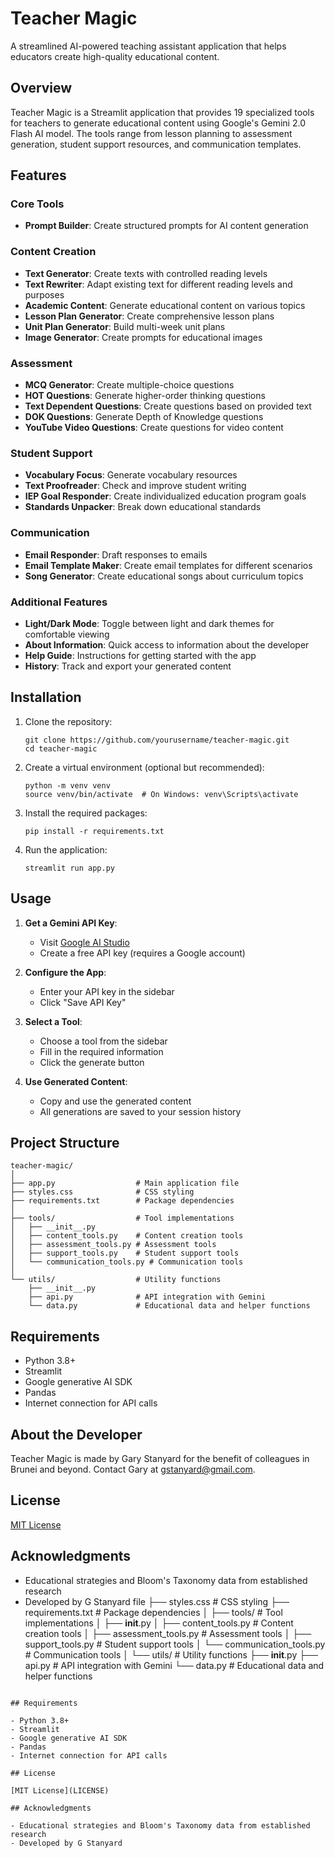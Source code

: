 # Teacher Magic

A streamlined AI-powered teaching assistant application that helps educators create high-quality educational content.

## Overview

Teacher Magic is a Streamlit application that provides 19 specialized tools for teachers to generate educational content using Google's Gemini 2.0 Flash AI model. The tools range from lesson planning to assessment generation, student support resources, and communication templates.

## Features

### Core Tools
- **Prompt Builder**: Create structured prompts for AI content generation

### Content Creation
- **Text Generator**: Create texts with controlled reading levels
- **Text Rewriter**: Adapt existing text for different reading levels and purposes
- **Academic Content**: Generate educational content on various topics
- **Lesson Plan Generator**: Create comprehensive lesson plans
- **Unit Plan Generator**: Build multi-week unit plans
- **Image Generator**: Create prompts for educational images

### Assessment
- **MCQ Generator**: Create multiple-choice questions
- **HOT Questions**: Generate higher-order thinking questions
- **Text Dependent Questions**: Create questions based on provided text
- **DOK Questions**: Generate Depth of Knowledge questions
- **YouTube Video Questions**: Create questions for video content

### Student Support
- **Vocabulary Focus**: Generate vocabulary resources
- **Text Proofreader**: Check and improve student writing
- **IEP Goal Responder**: Create individualized education program goals
- **Standards Unpacker**: Break down educational standards

### Communication
- **Email Responder**: Draft responses to emails
- **Email Template Maker**: Create email templates for different scenarios
- **Song Generator**: Create educational songs about curriculum topics

### Additional Features
- **Light/Dark Mode**: Toggle between light and dark themes for comfortable viewing
- **About Information**: Quick access to information about the developer
- **Help Guide**: Instructions for getting started with the app
- **History**: Track and export your generated content

## Installation

1. Clone the repository:
   ```
   git clone https://github.com/yourusername/teacher-magic.git
   cd teacher-magic
   ```

2. Create a virtual environment (optional but recommended):
   ```
   python -m venv venv
   source venv/bin/activate  # On Windows: venv\Scripts\activate
   ```

3. Install the required packages:
   ```
   pip install -r requirements.txt
   ```

4. Run the application:
   ```
   streamlit run app.py
   ```

## Usage

1. **Get a Gemini API Key**:
   - Visit [Google AI Studio](https://aistudio.google.com/apikey/)
   - Create a free API key (requires a Google account)

2. **Configure the App**:
   - Enter your API key in the sidebar
   - Click "Save API Key"

3. **Select a Tool**:
   - Choose a tool from the sidebar
   - Fill in the required information
   - Click the generate button

4. **Use Generated Content**:
   - Copy and use the generated content
   - All generations are saved to your session history

## Project Structure

```
teacher-magic/
│
├── app.py                  # Main application file
├── styles.css              # CSS styling
├── requirements.txt        # Package dependencies
│
├── tools/                  # Tool implementations
│   ├── __init__.py
│   ├── content_tools.py    # Content creation tools
│   ├── assessment_tools.py # Assessment tools
│   ├── support_tools.py    # Student support tools
│   └── communication_tools.py # Communication tools
│
└── utils/                  # Utility functions
    ├── __init__.py
    ├── api.py              # API integration with Gemini
    └── data.py             # Educational data and helper functions
```

## Requirements

- Python 3.8+
- Streamlit
- Google generative AI SDK
- Pandas
- Internet connection for API calls

## About the Developer

Teacher Magic is made by Gary Stanyard for the benefit of colleagues in Brunei and beyond. Contact Gary at gstanyard@gmail.com.

## License

[MIT License](LICENSE)

## Acknowledgments

- Educational strategies and Bloom's Taxonomy data from established research
- Developed by G Stanyard
 file
├── styles.css              # CSS styling
├── requirements.txt        # Package dependencies
│
├── tools/                  # Tool implementations
│   ├── __init__.py
│   ├── content_tools.py    # Content creation tools
│   ├── assessment_tools.py # Assessment tools
│   ├── support_tools.py    # Student support tools
│   └── communication_tools.py # Communication tools
│
└── utils/                  # Utility functions
    ├── __init__.py
    ├── api.py              # API integration with Gemini
    └── data.py             # Educational data and helper functions
```

## Requirements

- Python 3.8+
- Streamlit
- Google generative AI SDK
- Pandas
- Internet connection for API calls

## License

[MIT License](LICENSE)

## Acknowledgments

- Educational strategies and Bloom's Taxonomy data from established research
- Developed by G Stanyard
